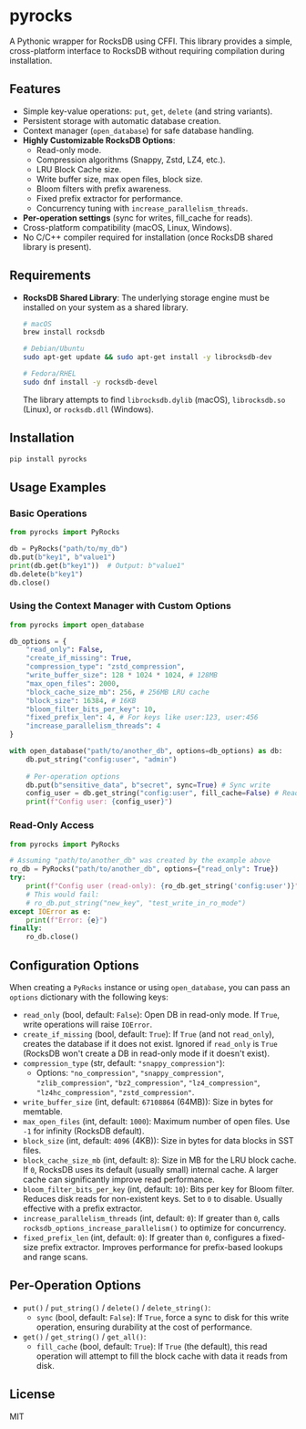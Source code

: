 # pyrocks

A Pythonic wrapper for RocksDB using CFFI. This library provides a simple, cross-platform interface to RocksDB without requiring compilation during installation.

## Features

- Simple key-value operations: `put`, `get`, `delete` (and string variants).
- Persistent storage with automatic database creation.
- Context manager (`open_database`) for safe database handling.
- **Highly Customizable RocksDB Options**:
  - Read-only mode.
  - Compression algorithms (Snappy, Zstd, LZ4, etc.).
  - LRU Block Cache size.
  - Write buffer size, max open files, block size.
  - Bloom filters with prefix awareness.
  - Fixed prefix extractor for performance.
  - Concurrency tuning with `increase_parallelism_threads`.
- **Per-operation settings** (sync for writes, fill_cache for reads).
- Cross-platform compatibility (macOS, Linux, Windows).
- No C/C++ compiler required for installation (once RocksDB shared library is present).

## Requirements

- **RocksDB Shared Library**: The underlying storage engine must be installed on your system as a shared library.
  ```bash
  # macOS
  brew install rocksdb
  
  # Debian/Ubuntu
  sudo apt-get update && sudo apt-get install -y librocksdb-dev
  
  # Fedora/RHEL
  sudo dnf install -y rocksdb-devel
  ```
  The library attempts to find `librocksdb.dylib` (macOS), `librocksdb.so` (Linux), or `rocksdb.dll` (Windows).

## Installation

```bash
pip install pyrocks
```

## Usage Examples

### Basic Operations

```python
from pyrocks import PyRocks

db = PyRocks("path/to/my_db")
db.put(b"key1", b"value1")
print(db.get(b"key1"))  # Output: b"value1"
db.delete(b"key1")
db.close()
```

### Using the Context Manager with Custom Options

```python
from pyrocks import open_database

db_options = {
    "read_only": False,
    "create_if_missing": True,
    "compression_type": "zstd_compression", 
    "write_buffer_size": 128 * 1024 * 1024, # 128MB
    "max_open_files": 2000,
    "block_cache_size_mb": 256, # 256MB LRU cache
    "block_size": 16384, # 16KB
    "bloom_filter_bits_per_key": 10,
    "fixed_prefix_len": 4, # For keys like user:123, user:456
    "increase_parallelism_threads": 4
}

with open_database("path/to/another_db", options=db_options) as db:
    db.put_string("config:user", "admin")
    
    # Per-operation options
    db.put(b"sensitive_data", b"secret", sync=True) # Sync write
    config_user = db.get_string("config:user", fill_cache=False) # Read without filling cache
    print(f"Config user: {config_user}")
```

### Read-Only Access

```python
from pyrocks import PyRocks

# Assuming "path/to/another_db" was created by the example above
ro_db = PyRocks("path/to/another_db", options={"read_only": True})
try:
    print(f"Config user (read-only): {ro_db.get_string('config:user')}")
    # This would fail:
    # ro_db.put_string("new_key", "test_write_in_ro_mode") 
except IOError as e:
    print(f"Error: {e}")
finally:
    ro_db.close()
```

## Configuration Options

When creating a `PyRocks` instance or using `open_database`, you can pass an `options` dictionary with the following keys:

- `read_only` (bool, default: `False`): Open DB in read-only mode. If `True`, write operations will raise `IOError`.
- `create_if_missing` (bool, default: `True`): If `True` (and not `read_only`), creates the database if it does not exist. Ignored if `read_only` is `True` (RocksDB won't create a DB in read-only mode if it doesn't exist).
- `compression_type` (str, default: `"snappy_compression"`): 
  - Options: `"no_compression"`, `"snappy_compression"`, `"zlib_compression"`, `"bz2_compression"`, `"lz4_compression"`, `"lz4hc_compression"`, `"zstd_compression"`.
- `write_buffer_size` (int, default: `67108864` (64MB)): Size in bytes for memtable.
- `max_open_files` (int, default: `1000`): Maximum number of open files. Use `-1` for infinity (RocksDB default).
- `block_size` (int, default: `4096` (4KB)): Size in bytes for data blocks in SST files.
- `block_cache_size_mb` (int, default: `8`): Size in MB for the LRU block cache. If `0`, RocksDB uses its default (usually small) internal cache. A larger cache can significantly improve read performance.
- `bloom_filter_bits_per_key` (int, default: `10`): Bits per key for Bloom filter. Reduces disk reads for non-existent keys. Set to `0` to disable. Usually effective with a prefix extractor.
- `increase_parallelism_threads` (int, default: `0`): If greater than `0`, calls `rocksdb_options_increase_parallelism()` to optimize for concurrency.
- `fixed_prefix_len` (int, default: `0`): If greater than `0`, configures a fixed-size prefix extractor. Improves performance for prefix-based lookups and range scans.

## Per-Operation Options

- `put()` / `put_string()` / `delete()` / `delete_string()`:
  - `sync` (bool, default: `False`): If `True`, force a sync to disk for this write operation, ensuring durability at the cost of performance.
- `get()` / `get_string()` / `get_all()`:
  - `fill_cache` (bool, default: `True`): If `True` (the default), this read operation will attempt to fill the block cache with data it reads from disk.

## License

MIT 